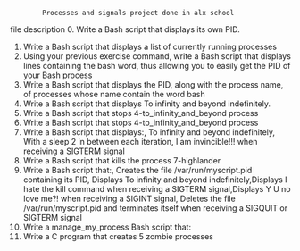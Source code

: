             Processes and signals project done in alx school
            
  file description
 0. Write a Bash script that displays its own PID.
 1. Write a Bash script that displays a list of currently running processes
 2. Using your previous exercise command, write a Bash script that displays lines containing the bash word, thus allowing you to easily get the PID of your Bash process
 3. Write a Bash script that displays the PID, along with the process name, of processes whose name contain the word bash
 4. Write a Bash script that displays To infinity and beyond indefinitely.
 5. Write a Bash script that stops 4-to_infinity_and_beyond process
 6. Write a Bash script that stops 4-to_infinity_and_beyond process
 7. Write a Bash script that displays:, To infinity and beyond indefinitely, With a sleep 2 in between each iteration, I am invincible!!! when receiving a SIGTERM signal
 8. Write a Bash script that kills the process 7-highlander
 9. Write a Bash script that:, Creates the file /var/run/myscript.pid containing its PID, Displays To infinity and beyond indefinitely,Displays I hate the kill command when receiving a SIGTERM signal,Displays Y U no love me?! when receiving a SIGINT signal, Deletes the file /var/run/myscript.pid and terminates itself when receiving a SIGQUIT or SIGTERM signal
10. Write a manage_my_process Bash script that:
11. Write a C program that creates 5 zombie processes
